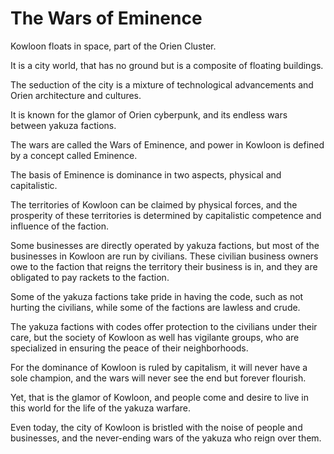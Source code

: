 # The Wars of Eminence

Kowloon floats in space, part of the Orien Cluster.

It is a city world, that has no ground but is a composite of floating buildings.

The seduction of the city is a mixture of technological advancements and Orien architecture and cultures.

It is known for the glamor of Orien cyberpunk, and its endless wars between yakuza factions.

The wars are called the Wars of Eminence, and power in Kowloon is defined by a concept called Eminence.

The basis of Eminence is dominance in two aspects, physical and capitalistic.

The territories of Kowloon can be claimed by physical forces, and the prosperity of these territories is determined by capitalistic competence and influence of the faction.

Some businesses are directly operated by yakuza factions, but most of the businesses in Kowloon are run by civilians. These civilian business owners owe to the faction that reigns the territory their business is in, and they are obligated to pay rackets to the faction.

Some of the yakuza factions take pride in having the code, such as not hurting the civilians, while some of the factions are lawless and crude.

The yakuza factions with codes offer protection to the civilians under their care, but the society of Kowloon as well has vigilante groups, who are specialized in ensuring the peace of their neighborhoods.

For the dominance of Kowloon is ruled by capitalism, it will never have a sole champion, and the wars will never see the end but forever flourish.

Yet, that is the glamor of Kowloon, and people come and desire to live in this world for the life of the yakuza warfare.

Even today, the city of Kowloon is bristled with the noise of people and businesses, and the never-ending wars of the yakuza who reign over them.